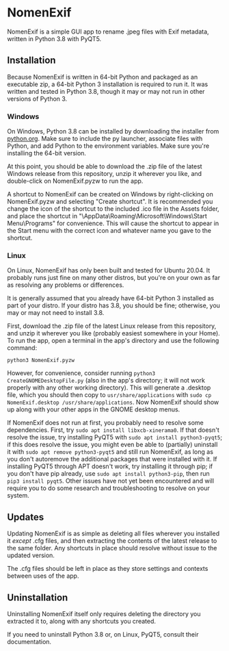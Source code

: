 # NomenExif
NomenExif is a simple GUI app to rename .jpeg files with Exif metadata, written in Python 3.8 with PyQT5.

## Installation
Because NomenExif is written in 64-bit Python and packaged as an executable zip, a 64-bit Python 3 installation is required to run it.  It was written and tested in Python 3.8, though it may or may not run in other versions of Python 3.

### Windows
On Windows, Python 3.8 can be installed by downloading the installer from [python.org](https://www.python.org/).  Make sure to include the py launcher, associate files with Python, and add Python to the environment variables.  Make sure you're installing the 64-bit version.

At this point, you should be able to download the .zip file of the latest Windows release from this repository, unzip it wherever you like, and double-click on NomenExif.pyzw to run the app.

A shortcut to NomenExif can be created on Windows by right-clicking on NomenExif.pyzw and selecting "Create shortcut". It is recommended you change the icon of the shortcut to the included .ico file in the Assets folder, and place the shortcut in "\AppData\Roaming\Microsoft\Windows\Start Menu\Programs" for convenience.  This will cause the shortcut to appear in the Start menu with the correct icon and whatever name you gave to the shortcut.

### Linux
On Linux, NomenExif has only been built and tested for Ubuntu 20.04.  It probably runs just fine on many other distros, but you're on your own as far as resolving any problems or differences.

It is generally assumed that you already have 64-bit Python 3 installed as part of your distro.  If your distro has 3.8, you should be fine; otherwise, you may or may not need to install 3.8.

First, download the .zip file of the latest Linux release from this repository, and unzip it wherever you like (probably easiest somewhere in your Home).  To run the app, open a terminal in the app's directory and use the following command:

```
python3 NomenExif.pyzw
```

However, for convenience, consider running `python3 CreateGNOMEDesktopFile.py` (also in the app's directory; it will not work properly with any other working directory).  This will generate a .desktop file, which you should then copy to `usr/share/applications`  with `sudo cp NomenExif.desktop /usr/share/applications`.  Now NomenExif should show up along with your other apps in the GNOME desktop menus.

If NomenExif does not run at first, you probably need to resolve some dependencies.  First, try `sudo apt install libxcb-xinerama0`.  If that doesn't resolve the issue, try installing PyQT5 with `sudo apt install python3-pyqt5`; if this does resolve the issue, you might even be able to (partially) uninstall it with `sudo apt remove python3-pyqt5` and still run NomenExif, as long as you don't autoremove the additional packages that were installed with it.  If installing PyQT5 through APT doesn't work, try installing it through pip; if you don't have pip already, use `sudo apt install python3-pip`, then run `pip3 install pyqt5`.  Other issues have not yet been encountered and will require you to do some research and troubleshooting to resolve on your system.

## Updates
Updating NomenExif is as simple as deleting all files wherever you installed it *except* .cfg files, and then extracting the contents of the latest release to the same folder.  Any shortcuts in place should resolve without issue to the updated version.

The .cfg files should be left in place as they store settings and contexts between uses of the app.

## Uninstallation
Uninstalling NomenExif itself only requires deleting the directory you extracted it to, along with any shortcuts you created.

If you need to uninstall Python 3.8 or, on Linux, PyQT5, consult their documentation.